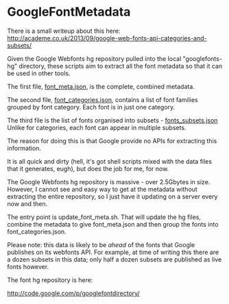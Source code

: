 GoogleFontMetadata
==================

There is a small writeup about this here: http://academe.co.uk/2013/09/google-web-fonts-api-categories-and-subsets/

Given the Google Webfonts hg repository pulled into the local "googlefonts-hg" directory,
these scripts aim to extract all the font metadata so that it can be used in other
tools.

The first file, [font_meta.json](https://raw.github.com/academe/GoogleFontMetadata/master/font_meta.json), is the complete, combined metadata.

The second file, [font_categories.json](https://raw.github.com/academe/GoogleFontMetadata/master/font_categories.json), contains a list of font families grouped by
font category. Each font is in just one category.

The third file is the list of fonts organised into subsets - [fonts_subsets.json](https://raw.github.com/academe/GoogleFontMetadata/master/font_subsets.json)
Unlike for categories, each font can appear in multiple subsets.

The reason for doing this is that Google provide no APIs for extracting this
information.

It is all quick and dirty (hell, it's got shell scripts mixed with the data files that it
generates, eugh), but does the job for me, for now.

The Google Webfonts hg repository is massive - over 2.5Gbytes in size. However, I cannot see
and easy way to get at the metadata without extracting the entire repository, so I just
have it updating on a server every now and then.

The entry point is update_font_meta.sh. That will update the hg files, combine the metadata
to give font_meta.json and then group the fonts into font_categories.json.

Please note: this data is likely to be *ahead* of the fonts that Google publishes on its
webfonts API. For example, at time of writing this there are a dozen subsets in this data;
only half a dozen subsets are published as live fonts however.

The font hg repository is here:

http://code.google.com/p/googlefontdirectory/
